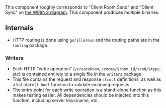 This component roughly corresponds to "Client Room Send" and "Client Sync" on [the WIRING diagram](https://github.com/neilalexander/harmony/blob/master/WIRING.md).
This component produces multiple binaries.

## Internals

- HTTP routing is done using `gorilla/mux` and the routing paths are in the `routing` package.

### Writers
- Each HTTP "write operation" (`/createRoom`, `/rooms/$room_id/send/$type`, etc) is contained entirely to a single file in the `writers` package.
- This file contains the request and response `struct` definitions, as well as a `Validate() bool` function to validate incoming requests.
- The entry point for each write operation is a stand-alone function as this makes testing easier. All dependencies should be injected into this function, including server keys/name, etc.
